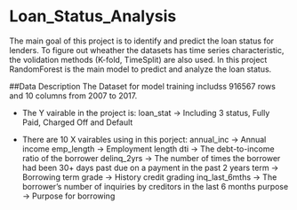 # Loan_Status_Analysis
The main goal of this project is to identify and predict the loan status for lenders. 
To figure out wheather the datasets has time series characteristic, the volidation methods (K-fold, TimeSplit) are also used.
In this project RandomForest is the main model to predict and analyze the loan status.


##Data Description
The Dataset for model training includss 916567 rows and 10 columns from 2007 to 2017. 

* The Y vairable in the project is:
loan_stat -> Including 3 status, Fully Paid, Charged Off and Default


* There are 10 X vairables using in this porject:
annual_inc -> Annual income 
emp_length -> Employment length
dti ->  The debt-to-income ratio of the borrower
delinq_2yrs -> The number of times the borrower had been 30+ days past due on a payment in the past 2 years
term -> Borrowing term
grade -> History credit grading
inq_last_6mths -> The borrower’s number of inquiries by creditors in the last 6 months
purpose -> Purpose for borrowing 


